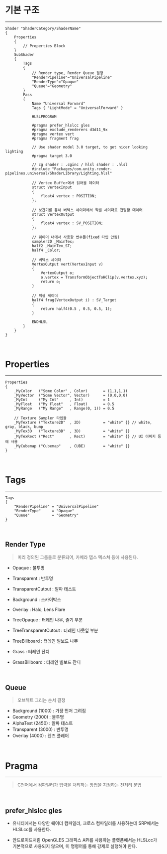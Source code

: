 
# 기본 구조
---
```hlsl
Shader "ShaderCategory/ShaderName"
{
    Properties
    {
        // Properties Block
    }
    SubShader
    {
        Tags
        {
            // Render type, Render Queue 결정
            "RenderPipeline"="UniversalPipeline"
            "RenderType"="Opaque"
            "Queue"="Geometry"
        }
        Pass
        {
            Name "Universal Forward"
            Tags { "LightMode" = "UniversalForward" }
            
            HLSLPROGRAM
            
            #pragma prefer_hlslcc gles
            #pragma exclude_renderers d3d11_9x
            #pragma vertex vert
            #pragma fragment frag
            
            // Use shader model 3.0 target, to get nicer looking lighting
            #pragma target 3.0
            
            // cg shader : .cginc / hlsl shader : .hlsl
            #include "Packages/com.unity.render-pipelines.universal/ShaderLibrary/Lighting.hlsl"
            
            // Vertex Buffer에서 읽어올 데이터
            struct VertexInput
            {
                float4 vertex : POSITION;
            };
            
            // 보간기를 통해 버텍스 셰이더에서 픽셀 셰이더로 전달할 데이터
            struct VertexOutput
            {
                float4 vertex : SV_POSITION;
            };
            
            // 쉐이더 내에서 사용할 변수들(fixed 타입 안됨)
            sampler2D _MainTex;
            half2 _MainTex_ST;
            half4 _Color;
            
            // 버텍스 셰이더
            VertexOutput vert(VertexInput v)
            {
                VertexOutput o;
                o.vertex = TransformObjectToHClip(v.vertex.xyz);
                return o;
            }
            
            // 픽셀 셰이더
            half4 frag(VertexOutput i) : SV_Target
            {
                return half4(0.5 , 0.5, 0.5, 1);
            }
            
            ENDHLSL
        }
    }
}
```

<br>


# Properties
---

```hlsl
Properties
{
    _MyColor   ("Some Color" , Color)       = (1,1,1,1)
    _MyVector  ("Some Vector", Vector)      = (0,0,0,0)
    _MyInt     ("My Int"     , Int)         = 1
    _MyFloat   ("My Float"   , Float)       = 0.5
    _MyRange   ("My Range"   , Range(0, 1)) = 0.5
    
    // Texture Sampler 타입들
    _MyTexture ("Texture2D"  , 2D)          = "white" {} // white, gray, black, bump
    _MyTex3D   ("Texture3D"  , 3D)          = "white" {}
    _MyTexRect ("Rect"       , Rect)        = "white" {} // UI 이미지 등에 사용
    _MyCubemap ("Cubemap"    , CUBE)        = "white" {}
}
```

<br>


# Tags
---

```hlsl
Tags
{
    "RenderPipeline" = "UniversalPipeline"
    "RenderType"     = "Opaque"
    "Queue"          = "Geometry"
}
```

<br>

## Render Type
> 미리 정의된 그룹들로 분류되어, 카메라 뎁스 텍스쳐 등에 사용된다.

- Opaque                : 불투명
- Transparent           : 반투명
- TransparentCutout     : 알파 테스트
- Background            : 스카이박스
- Overlay               : Halo, Lens Flare

- TreeOpaque            : 터레인 나무, 줄기 부분
- TreeTransparentCutout : 터레인 나뭇잎 부분
- TreeBillboard         : 터레인 빌보드 나무
- Grass                 : 터레인 잔디
- GrassBillboard        : 터레인 빌보드 잔디

<br>

## Queue
> 오브젝트 그리는 순서 결정

- Background  (1000) : 가장 먼저 그려짐
- Geometry    (2000) : 불투명
- AlphaTest   (2450) : 알파 테스트
- Transparent (3000) : 반투명
- Overlay     (4000) : 렌즈 플레어

<br>


# Pragma
---
> C언어에서 컴파일러가 입력을 처리하는 방법을 지정하는 전처리 문법

<br>

## prefer_hlslcc gles
- 유니티에서는 다양한 쉐이더 컴파일러, 크로스 컴파일러를 사용하는데
  SRP에서는 HLSLcc를 사용한다.
  
- 안드로이드처럼 OpenGLES 그래픽스 API를 사용하는 플랫폼에서는
  HLSLcc가 기본적으로 사용되지 않으며, 이 명령어를 통해 강제로 실행해야 한다.



